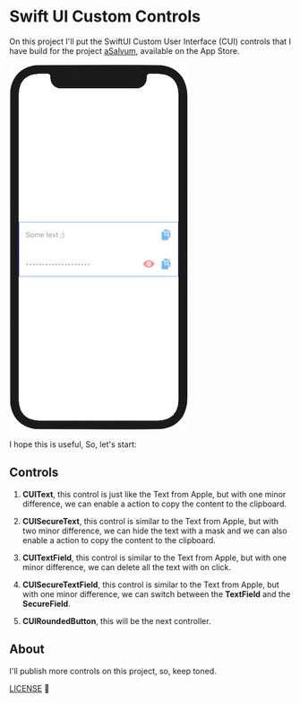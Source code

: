 # Swift UI Custom Controls

On this project I'll put the SwiftUI Custom User Interface (CUI) controls that I have build for the project [aSalvum](https://apps.apple.com/pt/app/asalvum/id1574929490?l=en), available on the App Store.

![Screenshot](images/Screenshot.png?raw=true)

I hope this is useful, So, let's start:

Controls
--------

1. **CUIText**, this control is just like the Text from Apple, but with one minor difference, we can enable a action to copy the content to the clipboard.

2. **CUISecureText**, this control is similar to the Text from Apple, but with two minor difference, we can hide the text with a mask and we can also enable a action to copy the content to the clipboard.

3. **CUITextField**, this control is similar to the Text from Apple, but with one minor difference, we can delete all the text with on click.

4. **CUISecureTextField**, this control is similar to the Text from Apple, but with one minor difference, we can switch between the **TextField** and the  **SecureField**.

5. **CUIRoundedButton**, this will be the next controller.

About
--------

I'll publish more controls on this project, so, keep toned.  

[LICENSE](LICENSE) :slightly_smiling_face: 
